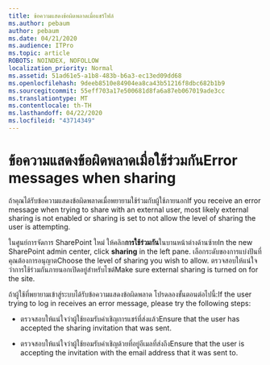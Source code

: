```yaml
---
title: ข้อความแสดงข้อผิดพลาดเมื่อแชร์ไฟล์
ms.author: pebaum
author: pebaum
ms.date: 04/21/2020
ms.audience: ITPro
ms.topic: article
ROBOTS: NOINDEX, NOFOLLOW
localization_priority: Normal
ms.assetid: 51ad61e5-a1b8-483b-b6a3-ec13ed09dd68
ms.openlocfilehash: 9deeb8510e84904ea8ca43b51216f8dbc682b1b9
ms.sourcegitcommit: 55eff703a17e500681d8fa6a87eb067019ade3cc
ms.translationtype: MT
ms.contentlocale: th-TH
ms.lasthandoff: 04/22/2020
ms.locfileid: "43714349"
---
```

# <a name="error-messages-when-sharing"></a><span data-ttu-id="3cd65-102">ข้อความแสดงข้อผิดพลาดเมื่อใช้ร่วมกัน</span><span class="sxs-lookup"><span data-stu-id="3cd65-102">Error messages when sharing</span></span>

<span data-ttu-id="3cd65-103">ถ้าคุณได้รับข้อความแสดงข้อผิดพลาดเมื่อพยายามใช้ร่วมกับผู้ใช้ภายนอก</span><span class="sxs-lookup"><span data-stu-id="3cd65-103">If you receive an error message when trying to share with an external user, most likely external sharing is not enabled or sharing is set to not allow the level of sharing the user is attempting.</span></span>
  
<span data-ttu-id="3cd65-104">ในศูนย์การจัดการ SharePoint ใหม่ ให้คลิก**การใช้ร่วมกัน**ในบานหน้าต่างด้านซ้าย</span><span class="sxs-lookup"><span data-stu-id="3cd65-104">In the  new SharePoint admin center, click **sharing** in the left pane.</span></span> <span data-ttu-id="3cd65-105">เลือกระดับของการแบ่งปันที่คุณต้องการอนุญาต</span><span class="sxs-lookup"><span data-stu-id="3cd65-105">Choose the level of sharing you wish to allow.</span></span> <span data-ttu-id="3cd65-106">ตรวจสอบให้แน่ใจว่าการใช้ร่วมกันภายนอกเปิดอยู่สําหรับไซต์</span><span class="sxs-lookup"><span data-stu-id="3cd65-106">Make sure external sharing is turned on for the site.</span></span> 
  
<span data-ttu-id="3cd65-107">ถ้าผู้ใช้ที่พยายามเข้าสู่ระบบได้รับข้อความแสดงข้อผิดพลาด โปรดลองขั้นตอนต่อไปนี้:</span><span class="sxs-lookup"><span data-stu-id="3cd65-107">If the user trying to log in receives an error message, please try the following steps:</span></span>
  
- <span data-ttu-id="3cd65-108">ตรวจสอบให้แน่ใจว่าผู้ใช้ยอมรับคําเชิญการแชร์ที่ส่งแล้ว</span><span class="sxs-lookup"><span data-stu-id="3cd65-108">Ensure that the user has accepted the sharing invitation that was sent.</span></span>
    
- <span data-ttu-id="3cd65-109">ตรวจสอบให้แน่ใจว่าผู้ใช้ยอมรับคําเชิญด้วยที่อยู่อีเมลที่ส่งถึง</span><span class="sxs-lookup"><span data-stu-id="3cd65-109">Ensure that the user is accepting the invitation with the email address that it was sent to.</span></span>
    

